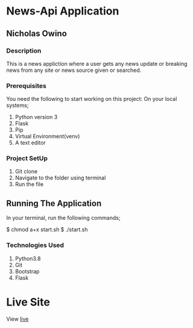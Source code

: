 # News-Api Application

## Nicholas Owino

### Description

This is a news appliction where a user gets any news update or breaking news from any site
or news source given or searched. 


### Prerequisites

You need the following to start working on this project:
On your local systems;

1. Python version 3
2. Flask
3. Pip
4. Virtual Environment(venv)
5. A text editor

### Project SetUp

1. Git clone 
2. Navigate to the folder using terminal
3. Run the file

## Running The Application

In your terminal, run the following commands;

$ chmod a+x start.sh
$ ./start.sh

### Technologies Used

1. Python3.8
2. Git
3. Bootstrap
4. Flask

# Live Site

View [live](https://nick-news.herokuapp.com//)

